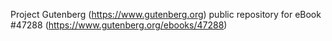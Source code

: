 Project Gutenberg (https://www.gutenberg.org) public repository for eBook #47288 (https://www.gutenberg.org/ebooks/47288)
